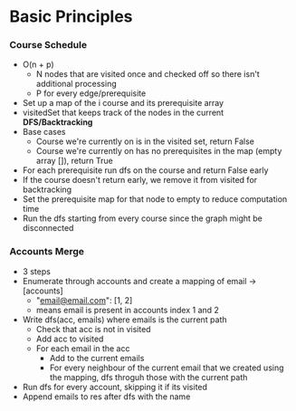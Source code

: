 # Basic Principles


### Course Schedule
- O(n + p)
  - N nodes that are visited once and checked off so there isn't additional processing
  - P for every edge/prerequisite
- Set up a map of the i course and its prerequisite array
- visitedSet that keeps track of the nodes in the current **DFS/Backtracking**
- Base cases
  - Course we're currently on is in the visited set, return False
  - Course we're currently on has no prerequisites in the map (empty array []), return True
- For each prerequisite run dfs on the course and return False early
- If the course doesn't return early, we remove it from visited for backtracking
- Set the prerequisite map for that node to empty to reduce computation time
- Run the dfs starting from every course since the graph might be disconnected

### Accounts Merge
- 3 steps
- Enumerate through accounts and create a mapping of email -> [accounts]
  - "email@email.com": [1, 2]
  - means email is present in accounts index 1 and 2
- Write dfs(acc, emails) where emails is the current path
  - Check that acc is not in visited
  - Add acc to visited
  - For each email in the acc
    - Add to the current emails
    - For every neighbour of the current email that we created using the mapping, dfs throguh those with the current path
- Run dfs for every account, skipping it if its visited
- Append emails to res after dfs with the name